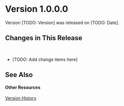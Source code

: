 # Version 1.0.0.0

Version [TODO: Version] was released on [TODO: Date].



## Changes in This Release
&nbsp;<ul><li>
[TODO: Add change items here]</li></ul>

## See Also


#### Other Resources
<a href="93740cd9-74c6-4732-b0d7-c8fc55215a53">Version History</a><br />